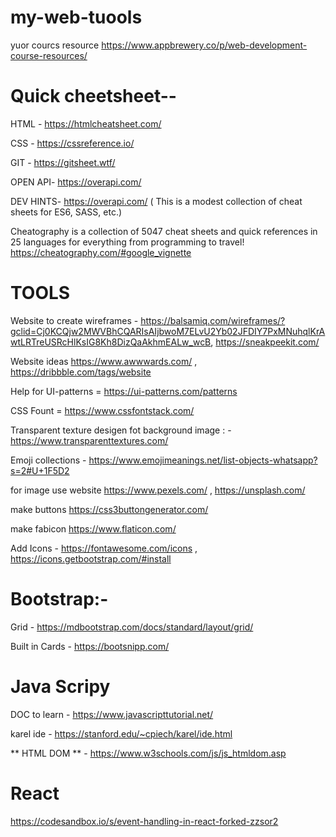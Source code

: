 # my-web-tuools

yuor courcs resource 
https://www.appbrewery.co/p/web-development-course-resources/

# Quick cheetsheet--

HTML -      https://htmlcheatsheet.com/

CSS -       https://cssreference.io/

GIT -       https://gitsheet.wtf/

OPEN API-   https://overapi.com/

DEV HINTS- https://overapi.com/ ( This is a modest collection of cheat sheets for ES6, SASS, etc.)

Cheatography is a collection of 5047 cheat sheets and quick references in 25 languages for everything from programming to travel!
https://cheatography.com/#google_vignette

# TOOLS 

Website to create wireframes - https://balsamiq.com/wireframes/?gclid=Cj0KCQjw2MWVBhCQARIsAIjbwoM7ELvU2Yb02JFDIY7PxMNuhqlKrAwtLRTreUSRcHlKsIG8Kh8DizQaAkhmEALw_wcB,
https://sneakpeekit.com/

Website ideas https://www.awwwards.com/ , https://dribbble.com/tags/website

Help for UI-patterns  = https://ui-patterns.com/patterns

CSS Fount = https://www.cssfontstack.com/


Transparent texture desigen fot background image :  - https://www.transparenttextures.com/

Emoji collections - https://www.emojimeanings.net/list-objects-whatsapp?s=2#U+1F5D2



for image use website
https://www.pexels.com/  ,  https://unsplash.com/

make buttons 
https://css3buttongenerator.com/

make fabicon https://www.flaticon.com/

Add Icons - https://fontawesome.com/icons , https://icons.getbootstrap.com/#install


# Bootstrap:-

Grid - https://mdbootstrap.com/docs/standard/layout/grid/

Built in Cards - https://bootsnipp.com/

# Java Scripy

DOC to learn - https://www.javascripttutorial.net/

karel ide -  https://stanford.edu/~cpiech/karel/ide.html

** HTML DOM ** - https://www.w3schools.com/js/js_htmldom.asp

# React 
https://codesandbox.io/s/event-handling-in-react-forked-zzsor2
